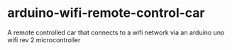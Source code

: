 # arduino-wifi-remote-control-car
A remote controlled car that connects to a wifi network via an arduino uno wifi rev 2 microcontroller
